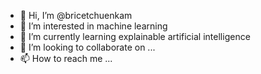 - 👋 Hi, I’m @bricetchuenkam
- 👀 I’m interested in machine learning
- 🌱 I’m currently learning explainable artificial intelligence
- 💞️ I’m looking to collaborate on ...
- 📫 How to reach me ...

<!---
bricetchuenkam/bricetchuenkam is a ✨ special ✨ repository because its `README.md` (this file) appears on your GitHub profile.
You can click the Preview link to take a look at your changes.
--->
